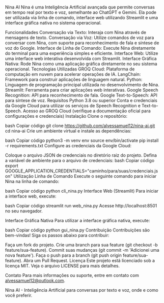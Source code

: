 Nina AI
Nina é uma Inteligência Artificial avançada que permite conversas em tempo real por texto e voz, semelhante ao ChatGPT e Gemini. Ela pode ser utilizada via linha de comando, interface web utilizando Streamlit e uma interface gráfica nativa no sistema operacional.

Funcionalidades
Conversação via Texto: Interaja com Nina através de mensagens de texto.
Conversação via Voz: Utilize comandos de voz para conversar com Nina, com suporte para reconhecimento de fala e síntese de voz do Google.
Interface de Linha de Comando: Execute Nina diretamente do terminal para uma experiência simples e eficiente.
Interface Web: Utilize uma interface web interativa desenvolvida com Streamlit.
Interface Gráfica Nativa: Rode Nina como uma aplicação gráfica diretamente no seu sistema operacional.
Tecnologias Utilizadas
GROQ Cloud: Plataforma de computação em nuvem para acelerar operações de IA.
LangChain: Framework para construir aplicações de linguagem natural.
Python: Linguagem de programação principal utilizada no desenvolvimento de Nina.
Streamlit: Ferramenta para criar aplicações web interativas.
Google Speech Recognition: API para reconhecimento de fala.
Google Text-to-Speech: API para síntese de voz.
Requisitos
Python 3.8 ou superior
Conta e credenciais da Google Cloud para utilizar os serviços de Speech Recognition e Text-to-Speech.
Acesso ao GROQ Cloud (verifique a documentação oficial para configurações e credenciais)
Instalação
Clone o repositório:

bash
Copiar código
git clone https://github.com/alvessamuel12/nina-ai.git
cd nina-ai
Crie um ambiente virtual e instale as dependências:

bash
Copiar código
python3 -m venv env
source env/bin/activate
pip install -r requirements.txt
Configure as credenciais da Google Cloud:

Coloque o arquivo JSON de credenciais no diretório raiz do projeto.
Defina a variável de ambiente para o arquivo de credenciais:
bash
Copiar código
export GOOGLE_APPLICATION_CREDENTIALS="caminho/para/suas/credenciais.json"
Utilização
Linha de Comando
Execute o seguinte comando para iniciar Nina na linha de comando:

bash
Copiar código
python cli_nina.py
Interface Web (Streamlit)
Para iniciar a interface web, execute:

bash
Copiar código
streamlit run web_nina.py
Acesse http://localhost:8501 no seu navegador.

Interface Gráfica Nativa
Para utilizar a interface gráfica nativa, execute:

bash
Copiar código
python gui_nina.py
Contribuição
Contribuições são bem-vindas! Siga os passos abaixo para contribuir:

Faça um fork do projeto.
Crie uma branch para sua feature (git checkout -b feature/sua-feature).
Commit suas mudanças (git commit -m 'Adicionei uma nova feature').
Faça o push para a branch (git push origin feature/sua-feature).
Abra um Pull Request.
Licença
Este projeto está licenciado sob a licença MIT. Veja o arquivo LICENSE para mais detalhes.

Contato
Para mais informações ou suporte, entre em contato com alvessamuel12@outlook.com.

Nina AI - Inteligência Artificial para conversas por texto e voz, onde e como você preferir.
